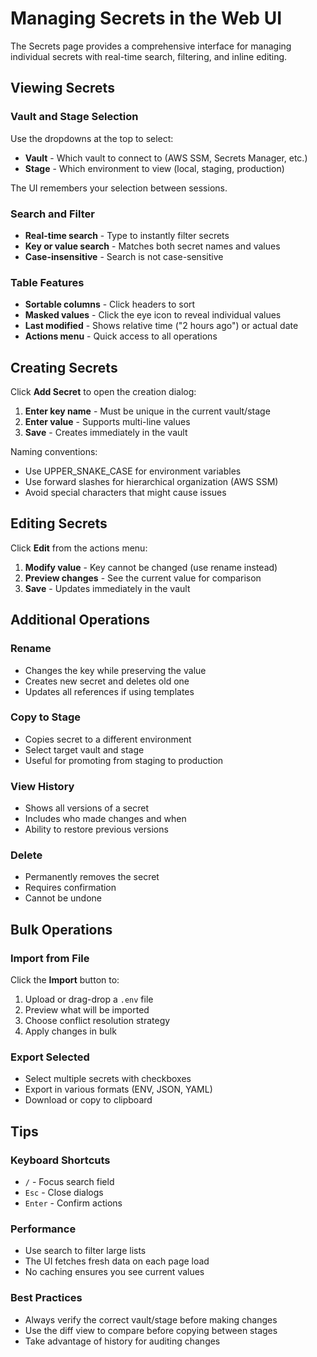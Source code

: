 # Managing Secrets in the Web UI

The Secrets page provides a comprehensive interface for managing individual secrets with real-time search, filtering, and inline editing.

## Viewing Secrets

### Vault and Stage Selection
Use the dropdowns at the top to select:
- **Vault** - Which vault to connect to (AWS SSM, Secrets Manager, etc.)
- **Stage** - Which environment to view (local, staging, production)

The UI remembers your selection between sessions.

### Search and Filter
- **Real-time search** - Type to instantly filter secrets
- **Key or value search** - Matches both secret names and values
- **Case-insensitive** - Search is not case-sensitive

### Table Features
- **Sortable columns** - Click headers to sort
- **Masked values** - Click the eye icon to reveal individual values
- **Last modified** - Shows relative time ("2 hours ago") or actual date
- **Actions menu** - Quick access to all operations

## Creating Secrets

Click **Add Secret** to open the creation dialog:

1. **Enter key name** - Must be unique in the current vault/stage
2. **Enter value** - Supports multi-line values
3. **Save** - Creates immediately in the vault

Naming conventions:
- Use UPPER_SNAKE_CASE for environment variables
- Use forward slashes for hierarchical organization (AWS SSM)
- Avoid special characters that might cause issues

## Editing Secrets

Click **Edit** from the actions menu:

1. **Modify value** - Key cannot be changed (use rename instead)
2. **Preview changes** - See the current value for comparison
3. **Save** - Updates immediately in the vault

## Additional Operations

### Rename
- Changes the key while preserving the value
- Creates new secret and deletes old one
- Updates all references if using templates

### Copy to Stage
- Copies secret to a different environment
- Select target vault and stage
- Useful for promoting from staging to production

### View History
- Shows all versions of a secret
- Includes who made changes and when
- Ability to restore previous versions

### Delete
- Permanently removes the secret
- Requires confirmation
- Cannot be undone

## Bulk Operations

### Import from File
Click the **Import** button to:
1. Upload or drag-drop a `.env` file
2. Preview what will be imported
3. Choose conflict resolution strategy
4. Apply changes in bulk

### Export Selected
- Select multiple secrets with checkboxes
- Export in various formats (ENV, JSON, YAML)
- Download or copy to clipboard

## Tips

### Keyboard Shortcuts
- `/` - Focus search field
- `Esc` - Close dialogs
- `Enter` - Confirm actions

### Performance
- Use search to filter large lists
- The UI fetches fresh data on each page load
- No caching ensures you see current values

### Best Practices
- Always verify the correct vault/stage before making changes
- Use the diff view to compare before copying between stages
- Take advantage of history for auditing changes